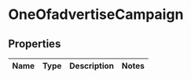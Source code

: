 # OneOfadvertiseCampaign

## Properties
Name | Type | Description | Notes
------------ | ------------- | ------------- | -------------
